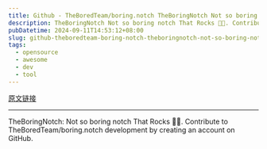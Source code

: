 ```yaml
---
title: Github - TheBoredTeam/boring.notch TheBoringNotch Not so boring notch That Rocks 🎸🎶
description: TheBoringNotch Not so boring notch That Rocks 🎸🎶. Contribute to TheBoredTeam/boring.notch development by creating an account on GitHub.
pubDatetime: 2024-09-11T14:53:12+08:00
slug: github-theboredteam-boring-notch-theboringnotch-not-so-boring-notch-that-rocks
tags: 
  - opensource
  - awesome
  - dev
  - tool
---
```


[原文链接](https://github.com/TheBoredTeam/boring.notch)

---

TheBoringNotch: Not so boring notch That Rocks 🎸🎶. Contribute to TheBoredTeam/boring.notch development by creating an account on GitHub.
